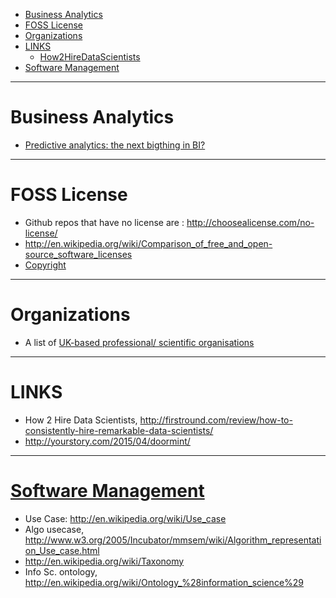 + [Business Analytics](#business-analytics)
+ [FOSS License](#foss-license)
+ [Organizations](#organizations)
+ [LINKS](#links)
   + [How2HireDataScientists](#how2hiredatascientists)
+ [Software Management](#software-management)

----

# Business Analytics
+ [Predictive analytics: the next bigthing in BI?](http://www.rosebt.com/uploads/8/1/8/1/8181762/predictive_analytics_e_guide.pdf)

----

# FOSS License
+ Github repos that have no license are : http://choosealicense.com/no-license/
+ http://en.wikipedia.org/wiki/Comparison_of_free_and_open-source_software_licenses
+ [Copyright](https://en.wikipedia.org/wiki/Clean_room_design)

----

# Organizations
+ A list of [UK-based professional/ scientific organisations](https://docs.google.com/spreadsheets/d/1haSsyhY6bqjXJHIiCNaOCIqgCqmQqUVQEv55vewu93I/edit#gid=0)

----

# LINKS

+ How 2 Hire Data Scientists, http://firstround.com/review/how-to-consistently-hire-remarkable-data-scientists/
+ http://yourstory.com/2015/04/doormint/

----

# [Software Management](http://en.wikipedia.org/wiki/Category:Software_project_management)
+ Use Case: http://en.wikipedia.org/wiki/Use_case
+ Algo usecase, http://www.w3.org/2005/Incubator/mmsem/wiki/Algorithm_representation_Use_case.html
+ http://en.wikipedia.org/wiki/Taxonomy
+ Info Sc. ontology, http://en.wikipedia.org/wiki/Ontology_%28information_science%29
